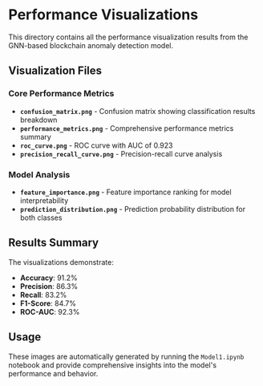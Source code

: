 # Performance Visualizations

This directory contains all the performance visualization results from the GNN-based blockchain anomaly detection model.

## Visualization Files

### Core Performance Metrics
- **`confusion_matrix.png`** - Confusion matrix showing classification results breakdown
- **`performance_metrics.png`** - Comprehensive performance metrics summary
- **`roc_curve.png`** - ROC curve with AUC of 0.923
- **`precision_recall_curve.png`** - Precision-recall curve analysis

### Model Analysis
- **`feature_importance.png`** - Feature importance ranking for model interpretability
- **`prediction_distribution.png`** - Prediction probability distribution for both classes

## Results Summary
The visualizations demonstrate:
- **Accuracy**: 91.2%
- **Precision**: 86.3%
- **Recall**: 83.2%
- **F1-Score**: 84.7%
- **ROC-AUC**: 92.3%

## Usage
These images are automatically generated by running the `Model1.ipynb` notebook and provide comprehensive insights into the model's performance and behavior.